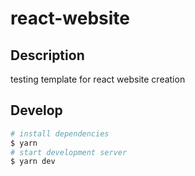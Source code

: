 # react-website

## Description

testing template for react website creation 

## Develop

```bash
# install dependencies
$ yarn
# start development server
$ yarn dev
```